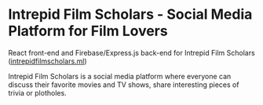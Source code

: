 # Intrepid Film Scholars - Social Media Platform for Film Lovers
React front-end and Firebase/Express.js back-end for Intrepid Film Scholars ([intrepidfilmscholars.ml](intrepidfilmscholars.ml))

Intrepid Film Scholars is a social media platform where everyone can discuss their favorite movies and TV shows, share interesting pieces of trivia or plotholes.
